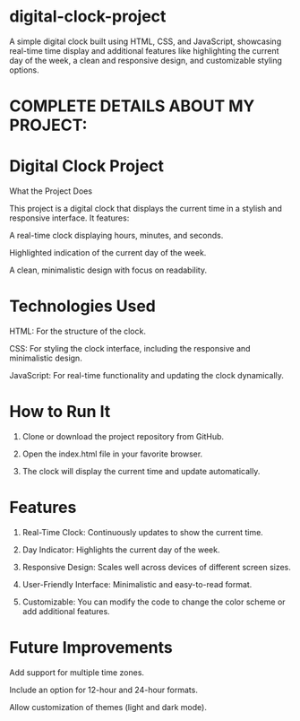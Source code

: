 # digital-clock-project
A simple digital clock built using HTML, CSS, and JavaScript, showcasing real-time time display and additional features like highlighting the current day of the week, a clean and responsive design, and customizable styling options.


# COMPLETE DETAILS ABOUT MY PROJECT:

# Digital Clock Project

What the Project Does

This project is a digital clock that displays the current time in a stylish and responsive interface. It features:

A real-time clock displaying hours, minutes, and seconds.

Highlighted indication of the current day of the week.

A clean, minimalistic design with focus on readability.



# Technologies Used

HTML: For the structure of the clock.

CSS: For styling the clock interface, including the responsive and minimalistic design.

JavaScript: For real-time functionality and updating the clock dynamically.




# How to Run It

1. Clone or download the project repository from GitHub.


2. Open the index.html file in your favorite browser.


3. The clock will display the current time and update automatically.





# Features

1. Real-Time Clock: Continuously updates to show the current time.


2. Day Indicator: Highlights the current day of the week.


3. Responsive Design: Scales well across devices of different screen sizes.


4. User-Friendly Interface: Minimalistic and easy-to-read format.


5. Customizable: You can modify the code to change the color scheme or add additional features.





# Future Improvements

Add support for multiple time zones.

Include an option for 12-hour and 24-hour formats.

Allow customization of themes (light and dark mode).


